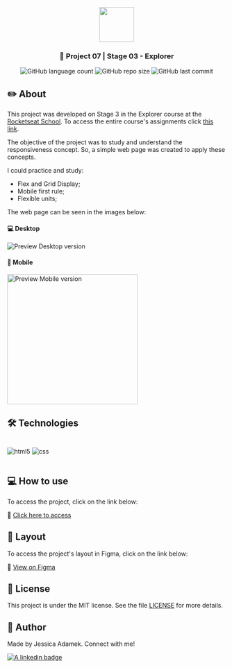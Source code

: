 <div align="center">
   <img src="https://github.com/jeadamek/rocketMovies_backend/assets/78454317/bee3ecf0-0193-4c38-9bec-004d1a679227" width="80px"/>
</div>

<h3 align="center">🚀 Project 07 | Stage 03 - Explorer</h3>

<div align="center">
  <img alt="GitHub language count" src="https://img.shields.io/github/languages/count/jeadamek/responsive-example">

  <img alt="GitHub repo size" src="https://img.shields.io/github/repo-size/jeadamek/responsive-example">
  
  <img alt="GitHub last commit" src="https://img.shields.io/github/last-commit/jeadamek/responsive-example?color=%231280BF">
  
 <!-- <a href="https://jeadamek.github.io/responsive-exemple/"> ▶️ Project's Deploy </a> -->
</div>   

## ✏️ About

This project was developed on Stage 3 in the Explorer course at the [Rocketseat School](https://www.rocketseat.com.br/). To access the entire course's assignments click [this link](https://github.com/jeadamek/explorer-rocketseat).

The objective of the project was to study and understand the responsiveness concept. So, a simple web page was created to apply these concepts.

I could practice and study:

- Flex and Grid Display;
- Mobile first rule;
- Flexible units;

The web page can be seen in the images below:


#### 💻 Desktop

![Preview Desktop version](https://user-images.githubusercontent.com/78454317/192172393-145f241d-97ad-4dee-9e1a-654d71967b35.png)



#### 📱 Mobile

<img width="300px" src="https://user-images.githubusercontent.com/78454317/192172411-daa5de88-d566-4367-ae50-00f29c93f887.png" alt="Preview Mobile version" />

<br/>

## 🛠️ Technologies

<div style="display: inline_block"><br/>
  <img align="center" alt="html5" src="https://img.shields.io/badge/HTML5-E34F26?style=for-the-badge&logo=html5&logoColor=white" />
  <img align="center" alt="css" src="https://img.shields.io/badge/CSS3-1572B6?style=for-the-badge&logo=css3&logoColor=white" />
</div><br/>


## 💻 How to use

To access the project, click on the link below:

🔗 [Click here to access](https://jeadamek.github.io/responsive-example/)


## 🎨 Layout

To access the project's layout in Figma, click on the link below:

🔗 [View on Figma](https://www.figma.com/file/Epk3eJoQqGtrruEzBYcuy7/Explorer-Stage-03-Projeto-02-(Copy)?node-id=203%3A412)


## 📝 License

This project is under the MIT license. See the file [LICENSE](LICENSE) for more details.


## 🎯 Author

<p>
	Made by Jessica Adamek. Connect with me! 	
</p>
<div>
  <a href="https://www.linkedin.com/in/jessica-adamek/" target="_blank">
    <img src="https://img.shields.io/badge/LinkedIn-0077B5?style=for-the-badge&logo=linkedin&logoColor=white" alt="A linkedin badge">
  </a>  
</div>
